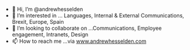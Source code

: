 - 👋 Hi, I’m @andrewhesselden
- 👀 I’m interested in ... Languages, Internal & External Communications, Brexit, Europe, Spain
- 💞️ I’m looking to collaborate on ...Communications, Employee engagement, Intranets, Design
- 📫 How to reach me ...via www.andrewhesselden.com

<!---
andrewhesselden/andrewhesselden is a ✨ special ✨ repository because its `README.md` (this file) appears on your GitHub profile.
You can click the Preview link to take a look at your changes.
--->
